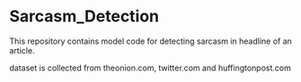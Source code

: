 # Sarcasm_Detection

This repository contains model code for detecting sarcasm in headline of an article.

dataset is collected from theonion.com, twitter.com and huffingtonpost.com
